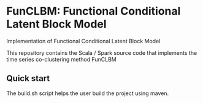 # FunCLBM: Functional Conditional Latent Block Model
Implementation of Functional Conditional Latent Block Model

This repository contains the Scala / Spark source code that implements the time series co-clustering method FunCLBM

## Quick start

The build.sh script helps the user build the project using maven.
